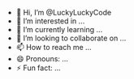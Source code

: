 - 👋 Hi, I’m @LuckyLuckyCode
- 👀 I’m interested in ...
- 🌱 I’m currently learning ...
- 💞️ I’m looking to collaborate on ...
- 📫 How to reach me ...
- 😄 Pronouns: ...
- ⚡ Fun fact: ...

<!---
LuckyLuckyCode/LuckyLuckyCode is a ✨ special ✨ repository because its `README.md` (this file) appears on your GitHub profile.
You can click the Preview link to take a look at your changes.
--->
